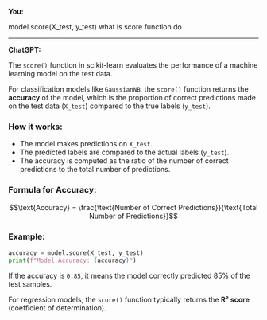 **You:**

model.score(X_test, y_test) what is score function do

* * *

**ChatGPT:**

The `score()` function in scikit-learn evaluates the performance of a machine learning model on the test data.

For classification models like `GaussianNB`, the `score()` function returns the **accuracy** of the model, which is the proportion of correct predictions made on the test data (`X_test`) compared to the true labels (`y_test`).

### How it works:

* The model makes predictions on `X_test`.
* The predicted labels are compared to the actual labels (`y_test`).
* The accuracy is computed as the ratio of the number of correct predictions to the total number of predictions.

### Formula for Accuracy:

$$\text{Accuracy} = \frac{\text{Number of Correct Predictions}}{\text{Total Number of Predictions}}$$

### Example:

```python
accuracy = model.score(X_test, y_test)
print(f"Model Accuracy: {accuracy}")
```

If the accuracy is `0.85`, it means the model correctly predicted 85% of the test samples.

For regression models, the `score()` function typically returns the **R² score** (coefficient of determination).